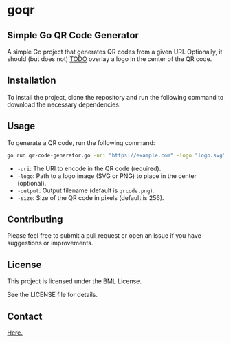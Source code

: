 

# goqr 
## Simple Go QR Code Generator

A simple Go project that generates QR codes from a given URI. Optionally, it should (but does not) [TODO](https://github.com/Cheezmeister/goqr/issues/1) overlay a logo in the center of the QR code.

## Installation

To install the project, clone the repository and run the following command to download the necessary dependencies:

## Usage

To generate a QR code, run the following command:

```bash
go run qr-code-generator.go -uri "https://example.com" -logo "logo.svg" -output "output.png" -size 256 
```

- `-uri`: The URI to encode in the QR code (required).
- `-logo`: Path to a logo image (SVG or PNG) to place in the center (optional).
- `-output`: Output filename (default is `qrcode.png`).
- `-size`: Size of the QR code in pixels (default is 256).

## Contributing

Please feel free to submit a pull request or open an issue if you have suggestions or improvements.

## License

This project is licensed under the BML License.

See the LICENSE file for details.

## Contact

[Here.](//github.com/Cheezmeister)
